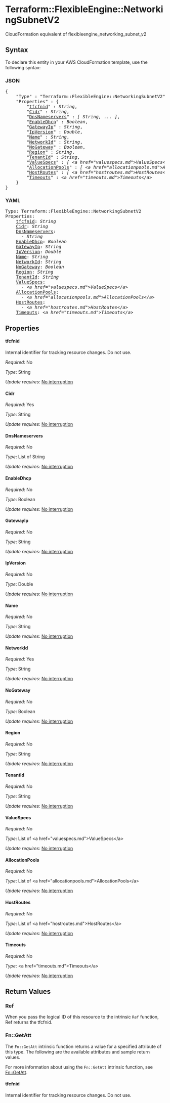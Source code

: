 # Terraform::FlexibleEngine::NetworkingSubnetV2

CloudFormation equivalent of flexibleengine_networking_subnet_v2

## Syntax

To declare this entity in your AWS CloudFormation template, use the following syntax:

### JSON

<pre>
{
    "Type" : "Terraform::FlexibleEngine::NetworkingSubnetV2",
    "Properties" : {
        "<a href="#tfcfnid" title="tfcfnid">tfcfnid</a>" : <i>String</i>,
        "<a href="#cidr" title="Cidr">Cidr</a>" : <i>String</i>,
        "<a href="#dnsnameservers" title="DnsNameservers">DnsNameservers</a>" : <i>[ String, ... ]</i>,
        "<a href="#enabledhcp" title="EnableDhcp">EnableDhcp</a>" : <i>Boolean</i>,
        "<a href="#gatewayip" title="GatewayIp">GatewayIp</a>" : <i>String</i>,
        "<a href="#ipversion" title="IpVersion">IpVersion</a>" : <i>Double</i>,
        "<a href="#name" title="Name">Name</a>" : <i>String</i>,
        "<a href="#networkid" title="NetworkId">NetworkId</a>" : <i>String</i>,
        "<a href="#nogateway" title="NoGateway">NoGateway</a>" : <i>Boolean</i>,
        "<a href="#region" title="Region">Region</a>" : <i>String</i>,
        "<a href="#tenantid" title="TenantId">TenantId</a>" : <i>String</i>,
        "<a href="#valuespecs" title="ValueSpecs">ValueSpecs</a>" : <i>[ &lt;a href=&#34;valuespecs.md&#34;&gt;ValueSpecs&lt;/a&gt;, ... ]</i>,
        "<a href="#allocationpools" title="AllocationPools">AllocationPools</a>" : <i>[ &lt;a href=&#34;allocationpools.md&#34;&gt;AllocationPools&lt;/a&gt;, ... ]</i>,
        "<a href="#hostroutes" title="HostRoutes">HostRoutes</a>" : <i>[ &lt;a href=&#34;hostroutes.md&#34;&gt;HostRoutes&lt;/a&gt;, ... ]</i>,
        "<a href="#timeouts" title="Timeouts">Timeouts</a>" : <i>&lt;a href=&#34;timeouts.md&#34;&gt;Timeouts&lt;/a&gt;</i>
    }
}
</pre>

### YAML

<pre>
Type: Terraform::FlexibleEngine::NetworkingSubnetV2
Properties:
    <a href="#tfcfnid" title="tfcfnid">tfcfnid</a>: <i>String</i>
    <a href="#cidr" title="Cidr">Cidr</a>: <i>String</i>
    <a href="#dnsnameservers" title="DnsNameservers">DnsNameservers</a>: <i>
      - String</i>
    <a href="#enabledhcp" title="EnableDhcp">EnableDhcp</a>: <i>Boolean</i>
    <a href="#gatewayip" title="GatewayIp">GatewayIp</a>: <i>String</i>
    <a href="#ipversion" title="IpVersion">IpVersion</a>: <i>Double</i>
    <a href="#name" title="Name">Name</a>: <i>String</i>
    <a href="#networkid" title="NetworkId">NetworkId</a>: <i>String</i>
    <a href="#nogateway" title="NoGateway">NoGateway</a>: <i>Boolean</i>
    <a href="#region" title="Region">Region</a>: <i>String</i>
    <a href="#tenantid" title="TenantId">TenantId</a>: <i>String</i>
    <a href="#valuespecs" title="ValueSpecs">ValueSpecs</a>: <i>
      - &lt;a href=&#34;valuespecs.md&#34;&gt;ValueSpecs&lt;/a&gt;</i>
    <a href="#allocationpools" title="AllocationPools">AllocationPools</a>: <i>
      - &lt;a href=&#34;allocationpools.md&#34;&gt;AllocationPools&lt;/a&gt;</i>
    <a href="#hostroutes" title="HostRoutes">HostRoutes</a>: <i>
      - &lt;a href=&#34;hostroutes.md&#34;&gt;HostRoutes&lt;/a&gt;</i>
    <a href="#timeouts" title="Timeouts">Timeouts</a>: <i>&lt;a href=&#34;timeouts.md&#34;&gt;Timeouts&lt;/a&gt;</i>
</pre>

## Properties

#### tfcfnid

Internal identifier for tracking resource changes. Do not use.

_Required_: No

_Type_: String

_Update requires_: [No interruption](https://docs.aws.amazon.com/AWSCloudFormation/latest/UserGuide/using-cfn-updating-stacks-update-behaviors.html#update-no-interrupt)

#### Cidr

_Required_: Yes

_Type_: String

_Update requires_: [No interruption](https://docs.aws.amazon.com/AWSCloudFormation/latest/UserGuide/using-cfn-updating-stacks-update-behaviors.html#update-no-interrupt)

#### DnsNameservers

_Required_: No

_Type_: List of String

_Update requires_: [No interruption](https://docs.aws.amazon.com/AWSCloudFormation/latest/UserGuide/using-cfn-updating-stacks-update-behaviors.html#update-no-interrupt)

#### EnableDhcp

_Required_: No

_Type_: Boolean

_Update requires_: [No interruption](https://docs.aws.amazon.com/AWSCloudFormation/latest/UserGuide/using-cfn-updating-stacks-update-behaviors.html#update-no-interrupt)

#### GatewayIp

_Required_: No

_Type_: String

_Update requires_: [No interruption](https://docs.aws.amazon.com/AWSCloudFormation/latest/UserGuide/using-cfn-updating-stacks-update-behaviors.html#update-no-interrupt)

#### IpVersion

_Required_: No

_Type_: Double

_Update requires_: [No interruption](https://docs.aws.amazon.com/AWSCloudFormation/latest/UserGuide/using-cfn-updating-stacks-update-behaviors.html#update-no-interrupt)

#### Name

_Required_: No

_Type_: String

_Update requires_: [No interruption](https://docs.aws.amazon.com/AWSCloudFormation/latest/UserGuide/using-cfn-updating-stacks-update-behaviors.html#update-no-interrupt)

#### NetworkId

_Required_: Yes

_Type_: String

_Update requires_: [No interruption](https://docs.aws.amazon.com/AWSCloudFormation/latest/UserGuide/using-cfn-updating-stacks-update-behaviors.html#update-no-interrupt)

#### NoGateway

_Required_: No

_Type_: Boolean

_Update requires_: [No interruption](https://docs.aws.amazon.com/AWSCloudFormation/latest/UserGuide/using-cfn-updating-stacks-update-behaviors.html#update-no-interrupt)

#### Region

_Required_: No

_Type_: String

_Update requires_: [No interruption](https://docs.aws.amazon.com/AWSCloudFormation/latest/UserGuide/using-cfn-updating-stacks-update-behaviors.html#update-no-interrupt)

#### TenantId

_Required_: No

_Type_: String

_Update requires_: [No interruption](https://docs.aws.amazon.com/AWSCloudFormation/latest/UserGuide/using-cfn-updating-stacks-update-behaviors.html#update-no-interrupt)

#### ValueSpecs

_Required_: No

_Type_: List of &lt;a href=&#34;valuespecs.md&#34;&gt;ValueSpecs&lt;/a&gt;

_Update requires_: [No interruption](https://docs.aws.amazon.com/AWSCloudFormation/latest/UserGuide/using-cfn-updating-stacks-update-behaviors.html#update-no-interrupt)

#### AllocationPools

_Required_: No

_Type_: List of &lt;a href=&#34;allocationpools.md&#34;&gt;AllocationPools&lt;/a&gt;

_Update requires_: [No interruption](https://docs.aws.amazon.com/AWSCloudFormation/latest/UserGuide/using-cfn-updating-stacks-update-behaviors.html#update-no-interrupt)

#### HostRoutes

_Required_: No

_Type_: List of &lt;a href=&#34;hostroutes.md&#34;&gt;HostRoutes&lt;/a&gt;

_Update requires_: [No interruption](https://docs.aws.amazon.com/AWSCloudFormation/latest/UserGuide/using-cfn-updating-stacks-update-behaviors.html#update-no-interrupt)

#### Timeouts

_Required_: No

_Type_: &lt;a href=&#34;timeouts.md&#34;&gt;Timeouts&lt;/a&gt;

_Update requires_: [No interruption](https://docs.aws.amazon.com/AWSCloudFormation/latest/UserGuide/using-cfn-updating-stacks-update-behaviors.html#update-no-interrupt)

## Return Values

### Ref

When you pass the logical ID of this resource to the intrinsic `Ref` function, Ref returns the tfcfnid.

### Fn::GetAtt

The `Fn::GetAtt` intrinsic function returns a value for a specified attribute of this type. The following are the available attributes and sample return values.

For more information about using the `Fn::GetAtt` intrinsic function, see [Fn::GetAtt](https://docs.aws.amazon.com/AWSCloudFormation/latest/UserGuide/intrinsic-function-reference-getatt.html).

#### tfcfnid

Internal identifier for tracking resource changes. Do not use.

